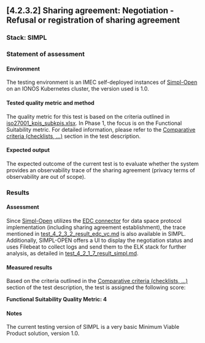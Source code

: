 ## [4.2.3.2] Sharing agreement: Negotiation - Refusal or registration of sharing agreement
### Stack: SIMPL

### Statement of assessment
#### Environment

The testing environment is an IMEC self-deployed instances of [Simpl-Open](https://code.europa.eu/simpl/simpl-open) on
an IONOS Kubernetes cluster, the version used is 1.0.

#### Tested quality metric and method

The quality metric for this test is based on the criteria outlined
in [iso27001_kpis_subkpis.xlsx](../../../../../design_decisions/background_info/iso27001_kpis_subkpis.xlsx). In Phase 1,
the focus is on the Functional Suitability metric. For detailed information, please refer to
the [Comparative criteria (checklists, ...)](./test.md#comparative-criteria-checklists-) section in the test
description.

#### Expected output

The expected outcome of the current test is to evaluate whether the system provides an observability trace of the sharing agreement (privacy terms of observability are out of scope).

### Results
#### Assessment

Since [Simpl-Open](https://code.europa.eu/simpl/simpl-open) utilizes the [EDC connector](https://code.europa.eu/simpl/simpl-open/development/gaia-x-edc/simpl-edc) for data space protocol implementation (including sharing agreement establishment), 
the trace mentioned in [test_4_2_3_2_result_edc_vc.md](result_edc_vc.md) is also available in SIMPL. 
Additionally, SIMPL-OPEN offers a UI to display the negotiation status and uses Filebeat to collect logs and send them to the ELK stack for further analysis, 
as detailed in [test_4_2_1_7_result_simpl.md](../../negotiating_sharing_agreement/test_4_2_1_7/result_simpl.md).

#### Measured results

Based on the criteria outlined in the [Comparative criteria (checklists, ...)](./test.md#comparative-criteria-checklists-) section of the test description, the test is assigned the following score:

**Functional Suitability Quality Metric: 4**

#### Notes

The current testing version of SIMPL is a very basic Minimum Viable Product solution, version 1.0.   
